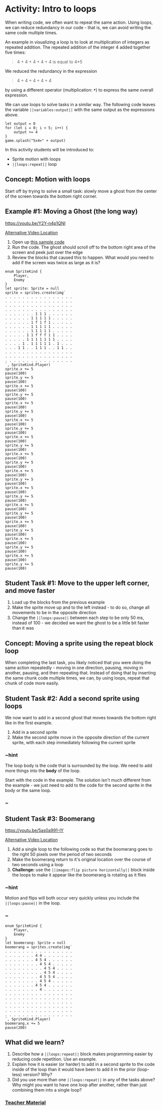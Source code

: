 # Activity: Intro to loops

When writing code, we often want to repeat the same action. Using loops, we can reduce redundancy in our code - that is, we can avoid writing the same code multiple times. 

An example in visualizing a loop is to look at multiplication of integers as repeated addition. The repeated addition of the integer 4 added together five times:

> 4 + 4 + 4 + 4 + 4  is equal to 4\*5

We reduced the redundancy in the expression 

> 4 + 4 + 4 + 4 + 4 

by using a different operator (multiplication: **`*`**) to express the same overall expression.

We can use loops to solve tasks in a similar way. The following code leaves the variable ``||variables:output||`` with the same output as the expressions above.

```blocks
let output = 0
for (let i = 0; i < 5; i++) {
    output += 4
}
game.splash("5x4=" + output)
```

In this activity students will be introduced to:
* Sprite motion with loops
* ``||loops:repeat||`` loop

## Concept: Motion with loops

Start off by trying to solve a small task: slowly move a ghost from the center of the screen towards the bottom right corner.

## Example #1: Moving a Ghost (the long way)

https://youtu.be/Y2Y-n4p1QNI

[Alternative Video Location](https://aka.ms/40544a-loop-intro)

1. Open up [this sample code](https://makecode.com/_VDCA0g4VmRkF)
2. Run the code. The ghost should scroll off to the bottom right area of the screen and peek just over the edge
3. Review the blocks that caused this to happen. What would you need to add if the screen was twice as large as it is?

```blocks
enum SpriteKind {
    Player,
    Enemy
}
let sprite: Sprite = null
sprite = sprites.create(img`
. . . . . . . . . . . . . . . . 
. . . . . . . . . . . . . . . . 
. . . . . . . . . . . . . . . . 
. . . . . . . . . . . . . . . . 
. . . . . . . 1 1 1 . . . . . . 
. . . . . . 1 1 1 1 1 . . . . . 
. . . . . . 1 f 1 f 1 . . . . . 
. . . . . . 1 1 1 1 1 . . . . . 
. . . . . . 1 1 1 1 1 . . . . . 
. . . . . 1 1 f f f 1 1 . . . . 
. . . . . 1 1 1 1 1 1 1 . . . . 
. . . . 1 . 1 1 1 1 1 . 1 . . . 
. . . 1 1 . . 1 1 1 . . 1 1 . . 
. . . . . . . . . . . . . . . . 
. . . . . . . . . . . . . . . . 
. . . . . . . . . . . . . . . . 
`, SpriteKind.Player)
sprite.x += 5
pause(100)
sprite.y += 5
pause(100)
sprite.x += 5
pause(100)
sprite.y += 5
pause(100)
sprite.x += 5
pause(100)
sprite.y += 5
pause(100)
sprite.x += 5
pause(100)
sprite.y += 5
pause(100)
sprite.x += 5
pause(100)
sprite.y += 5
pause(100)
sprite.x += 5
pause(100)
sprite.y += 5
pause(100)
sprite.x += 5
pause(100)
sprite.y += 5
pause(100)
sprite.x += 5
pause(100)
sprite.y += 5
pause(100)
sprite.x += 5
pause(100)
sprite.y += 5
pause(100)
sprite.x += 5
pause(100)
sprite.y += 5
pause(100)
sprite.x += 5
pause(100)
sprite.y += 5
pause(100)
sprite.x += 5
pause(100)
sprite.y += 5
pause(100)
```

## Student Task #1: Move to the upper left corner, and move faster

1. Load up the blocks from the previous example
2. Make the sprite move up and to the left instead - to do so, change all movements to be in the opposite direction
3. Change the ``||loops:pause||`` between each step to be only 50 ms, instead of 100 - we decided we want the ghost to be a little bit faster than it was

## Concept: Moving a sprite using the repeat block loop

When completing the last task, you likely noticed that you were doing the same action repeatedly - moving in one direction, pausing, moving in another, pausing, and then repeating that. Instead of doing that by inserting the same chunk code multiple times, we can, by using loops, repeat that chunk of code more easily.

## Student Task #2: Add a second sprite using loops

We now want to add in a second ghost that moves towards the bottom right like in the first example.

1. Add in a second sprite
2. Make the second sprite move in the opposite direction of the current sprite, with each step immediately following the current sprite

### ~hint

The loop body is the code that is surrounded by the loop. We need to add more things into the **body** of the loop. 

Start with the code in the example. The solution isn't much different from the example - we just need to add to the code for the second sprite in the body or the same loop.

### ~

## Student Task #3: Boomerang

https://youtu.be/5as0a991-IY

[Alternative Video Location](https://aka.ms/40544a-loop-intro2)

1. Add a single loop to the following code so that the boomerang goes to the right 50 pixels over the period of two seconds
2. Make the boomerang return to it's original location over the course of two seconds using a loop
3. **Challenge:** use the ``||images:flip picture horizontally||`` block inside the loops to make it appear like the boomerang is rotating as it flies

### ~hint

Motion and flips will both occur very quickly unless you include the ``||loops:pause||`` in the loop.

### ~

```blocks
enum SpriteKind {
    Player,
    Enemy
}
let boomerang: Sprite = null
boomerang = sprites.create(img`
. . . . . . . . . . . . . . . . 
. . . . . . . 4 4 . . . . . . . 
. . . . . . . 4 5 4 . . . . . . 
. . . . . . . . 4 5 4 . . . . . 
. . . . . . . . . 4 5 4 . . . . 
. . . . . . . . . 4 5 4 . . . . 
. . . . . . . . 4 5 5 4 . . . . 
. . . . . . . . 4 5 4 . . . . . 
. . . . . . . 4 5 4 . . . . . . 
. . . . . . . . 4 . . . . . . . 
. . . . . . . . . . . . . . . . 
. . . . . . . . . . . . . . . . 
. . . . . . . . . . . . . . . . 
. . . . . . . . . . . . . . . . 
. . . . . . . . . . . . . . . . 
. . . . . . . . . . . . . . . . 
`, SpriteKind.Player)
boomerang.x += 5
pause(200)
```

## What did we learn?

1. Describe how a ``||loops:repeat||`` block makes programming easier by reducing code repetition. Use an example.
2. Explain how it is easier (or harder) to add in a second sprite to the code inside of the loop than it would have been to add it in the prior (loop-less) version? Why?
3. Did you use more than one ``||loops:repeat||`` in any of the tasks above? Why might you want to have one loop after another, rather than just combining them into a single loop?

### [Teacher Material](/courses/csintro1/about/teachers)
